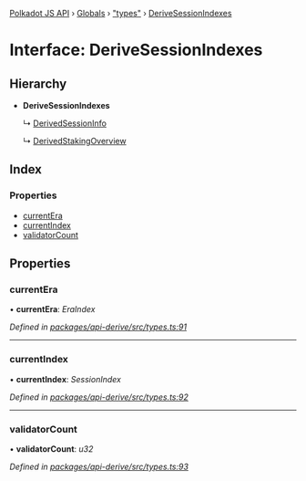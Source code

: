 [Polkadot JS API](../README.md) › [Globals](../globals.md) › ["types"](../modules/_types_.md) › [DeriveSessionIndexes](_types_.derivesessionindexes.md)

# Interface: DeriveSessionIndexes

## Hierarchy

* **DeriveSessionIndexes**

  ↳ [DerivedSessionInfo](_types_.derivedsessioninfo.md)

  ↳ [DerivedStakingOverview](_types_.derivedstakingoverview.md)

## Index

### Properties

* [currentEra](_types_.derivesessionindexes.md#currentera)
* [currentIndex](_types_.derivesessionindexes.md#currentindex)
* [validatorCount](_types_.derivesessionindexes.md#validatorcount)

## Properties

###  currentEra

• **currentEra**: *EraIndex*

*Defined in [packages/api-derive/src/types.ts:91](https://github.com/polkadot-js/api/blob/aaff64404a/packages/api-derive/src/types.ts#L91)*

___

###  currentIndex

• **currentIndex**: *SessionIndex*

*Defined in [packages/api-derive/src/types.ts:92](https://github.com/polkadot-js/api/blob/aaff64404a/packages/api-derive/src/types.ts#L92)*

___

###  validatorCount

• **validatorCount**: *u32*

*Defined in [packages/api-derive/src/types.ts:93](https://github.com/polkadot-js/api/blob/aaff64404a/packages/api-derive/src/types.ts#L93)*
